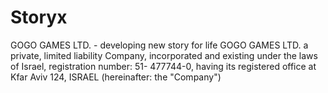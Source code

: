 # Storyx
GOGO GAMES LTD. - developing new story for life
GOGO GAMES LTD. a private, limited liability Company, incorporated and existing under the laws of 
Israel, registration number: 51- 477744-0, having its registered office at Kfar Aviv 124, ISRAEL (hereinafter: the "Company") 
